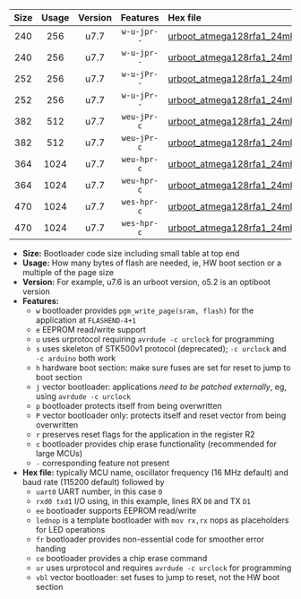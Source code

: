 |Size|Usage|Version|Features|Hex file|
|:-:|:-:|:-:|:-:|:--|
|240|256|u7.7|`w-u-jpr--`|[urboot_atmega128rfa1_24mhz_4800bps_uart0_rxe0_txe1_lednop_ur_vbl.hex](https://raw.githubusercontent.com/stefanrueger/urboot.hex/main/mcus/atmega128rfa1/fcpu_24mhz/4800_bps/urboot_atmega128rfa1_24mhz_4800bps_uart0_rxe0_txe1_lednop_ur_vbl.hex)|
|240|256|u7.7|`w-u-jpr--`|[urboot_atmega128rfa1_24mhz_4800bps_uart1_rxd2_txd3_lednop_ur_vbl.hex](https://raw.githubusercontent.com/stefanrueger/urboot.hex/main/mcus/atmega128rfa1/fcpu_24mhz/4800_bps/urboot_atmega128rfa1_24mhz_4800bps_uart1_rxd2_txd3_lednop_ur_vbl.hex)|
|252|256|u7.7|`w-u-jPr--`|[urboot_atmega128rfa1_24mhz_4800bps_uart0_rxe0_txe1_ur_vbl.hex](https://raw.githubusercontent.com/stefanrueger/urboot.hex/main/mcus/atmega128rfa1/fcpu_24mhz/4800_bps/urboot_atmega128rfa1_24mhz_4800bps_uart0_rxe0_txe1_ur_vbl.hex)|
|252|256|u7.7|`w-u-jPr--`|[urboot_atmega128rfa1_24mhz_4800bps_uart1_rxd2_txd3_ur_vbl.hex](https://raw.githubusercontent.com/stefanrueger/urboot.hex/main/mcus/atmega128rfa1/fcpu_24mhz/4800_bps/urboot_atmega128rfa1_24mhz_4800bps_uart1_rxd2_txd3_ur_vbl.hex)|
|382|512|u7.7|`weu-jPr-c`|[urboot_atmega128rfa1_24mhz_4800bps_uart0_rxe0_txe1_ee_lednop_fr_ce_ur_vbl.hex](https://raw.githubusercontent.com/stefanrueger/urboot.hex/main/mcus/atmega128rfa1/fcpu_24mhz/4800_bps/urboot_atmega128rfa1_24mhz_4800bps_uart0_rxe0_txe1_ee_lednop_fr_ce_ur_vbl.hex)|
|382|512|u7.7|`weu-jPr-c`|[urboot_atmega128rfa1_24mhz_4800bps_uart1_rxd2_txd3_ee_lednop_fr_ce_ur_vbl.hex](https://raw.githubusercontent.com/stefanrueger/urboot.hex/main/mcus/atmega128rfa1/fcpu_24mhz/4800_bps/urboot_atmega128rfa1_24mhz_4800bps_uart1_rxd2_txd3_ee_lednop_fr_ce_ur_vbl.hex)|
|364|1024|u7.7|`weu-hpr-c`|[urboot_atmega128rfa1_24mhz_4800bps_uart0_rxe0_txe1_ee_lednop_fr_ce_ur.hex](https://raw.githubusercontent.com/stefanrueger/urboot.hex/main/mcus/atmega128rfa1/fcpu_24mhz/4800_bps/urboot_atmega128rfa1_24mhz_4800bps_uart0_rxe0_txe1_ee_lednop_fr_ce_ur.hex)|
|364|1024|u7.7|`weu-hpr-c`|[urboot_atmega128rfa1_24mhz_4800bps_uart1_rxd2_txd3_ee_lednop_fr_ce_ur.hex](https://raw.githubusercontent.com/stefanrueger/urboot.hex/main/mcus/atmega128rfa1/fcpu_24mhz/4800_bps/urboot_atmega128rfa1_24mhz_4800bps_uart1_rxd2_txd3_ee_lednop_fr_ce_ur.hex)|
|470|1024|u7.7|`wes-hpr-c`|[urboot_atmega128rfa1_24mhz_4800bps_uart0_rxe0_txe1_ee_lednop_fr_ce.hex](https://raw.githubusercontent.com/stefanrueger/urboot.hex/main/mcus/atmega128rfa1/fcpu_24mhz/4800_bps/urboot_atmega128rfa1_24mhz_4800bps_uart0_rxe0_txe1_ee_lednop_fr_ce.hex)|
|470|1024|u7.7|`wes-hpr-c`|[urboot_atmega128rfa1_24mhz_4800bps_uart1_rxd2_txd3_ee_lednop_fr_ce.hex](https://raw.githubusercontent.com/stefanrueger/urboot.hex/main/mcus/atmega128rfa1/fcpu_24mhz/4800_bps/urboot_atmega128rfa1_24mhz_4800bps_uart1_rxd2_txd3_ee_lednop_fr_ce.hex)|

- **Size:** Bootloader code size including small table at top end
- **Usage:** How many bytes of flash are needed, ie, HW boot section or a multiple of the page size
- **Version:** For example, u7.6 is an urboot version, o5.2 is an optiboot version
- **Features:**
  + `w` bootloader provides `pgm_write_page(sram, flash)` for the application at `FLASHEND-4+1`
  + `e` EEPROM read/write support
  + `u` uses urprotocol requiring `avrdude -c urclock` for programming
  + `s` uses skeleton of STK500v1 protocol (deprecated); `-c urclock` and `-c arduino` both work
  + `h` hardware boot section: make sure fuses are set for reset to jump to boot section
  + `j` vector bootloader: applications *need to be patched externally*, eg, using `avrdude -c urclock`
  + `p` bootloader protects itself from being overwritten
  + `P` vector bootloader only: protects itself and reset vector from being overwritten
  + `r` preserves reset flags for the application in the register R2
  + `c` bootloader provides chip erase functionality (recommended for large MCUs)
  + `-` corresponding feature not present
- **Hex file:** typically MCU name, oscillator frequency (16 MHz default) and baud rate (115200 default) followed by
  + `uart0` UART number, in this case `0`
  + `rxd0 txd1` I/O using, in this example, lines RX `D0` and TX `D1`
  + `ee` bootloader supports EEPROM read/write
  + `lednop` is a template bootloader with `mov rx,rx` nops as placeholders for LED operations
  + `fr` bootloader provides non-essential code for smoother error handing
  + `ce` bootloader provides a chip erase command
  + `ur` uses urprotocol and requires `avrdude -c urclock` for programming
  + `vbl` vector bootloader: set fuses to jump to reset, not the HW boot section
